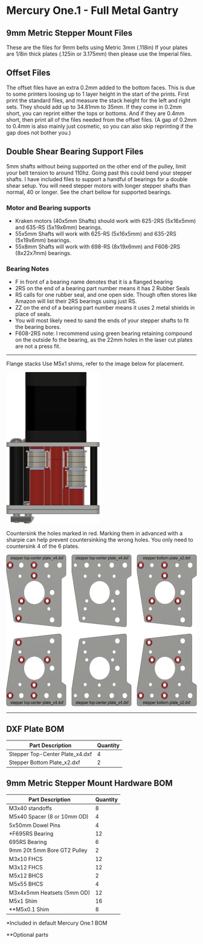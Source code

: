 # Mercury One.1 - Full Metal Gantry

## 9mm Metric Stepper Mount Files

These are the files for 9mm belts using Metric 3mm (.118in)  If your plates are 1/8in thick plates (.125in or 3.175mm) then please use the Imperial files.

## Offset Files

The offset files have an extra 0.2mm added to the bottom faces. This is due to some printers loosing up to 1 layer height in the start of the prints. First print the standard files, and measure the stack height for the left and right sets. They should add up to 34.81mm to 35mm. If they come in 0.2mm short, you can reprint either the tops or bottoms. And if they are 0.4mm short, then print all of the files needed from the offset files. (A gap of 0.2mm to 0.4mm is also mainly just cosmetic, so you can also skip reprinting if the gap does not bother you.)

## Double Shear Bearing Support Files

5mm shafts without being supported on the other end of the pulley, limit your belt tension to around 110hz. Going past this could bend your stepper shafts. I have included files to support a handful of bearings for a double shear setup. You will need stepper motors with longer stepper shafts than normal, 40 or longer. See the chart bellow for supported bearings.

### Motor and Bearing supports

- Kraken motors (40x5mm Shafts) should work with 625-2RS (5x16x5mm) and 635-RS (5x19x6mm) bearings.
- 55x5mm Shafts will work with 625-RS (5x16x5mm) and 635-2RS (5x19x6mm) bearings.
- 55x8mm Shafts will work with 698-RS (8x19x6mm) and F608-2RS (8x22x7mm) bearings.

### Bearing Notes

- F in front of a bearing name denotes that it is a flanged bearing
- 2RS on the end of a bearing part number means it has 2 Rubber Seals
- RS calls for one rubber seal, and one open side. Though often stores like Amazon will list their 2RS bearings using just RS.
- ZZ on the end of a bearing part number means it uses 2 metal shields in place of seals.
- You will most likely need to sand the ends of your stepper shafts to fit the bearing bores.
- F608-2RS note: I recommend using green bearing retaining compound on the outside fo the bearing, as the 22mm holes in the laser cut plates are not a press fit.

___

Flange stacks Use M5x1 shims, refer to the image below for placement.

<img src="../../Images/9mm_Stepper_Tower_Flange_Stack.png" alt="Stepper Mount Bearing Stacks" height="400">

Countersink the holes marked in red. Marking them in advanced with a sharpie can help prevent countersinking the wrong holes. You only need to countersink 4 of the 6 plates.

<img src="../../Images/Stepper_Mount_Countersink.png" alt="Stepper Mount Countersink Holes" height="400">

___

## DXF Plate BOM

| Part Description                       | Quantity |
|----------------------------------------|----------|
| Stepper Top-Center Plate_x4.dxf        | 4        |
| Stepper Bottom Plate_x2.dxf            | 2        |

## 9mm Metric Stepper Mount Hardware BOM

| Part Description               | Quantity |
|--------------------------------|----------|
| M3x40 standoffs                | 8        |
| M5x40 Spacer (8 or 10mm OD)    | 4        |
| 5x50mm Dowel Pins              | 4        |
| *F695RS Bearing                | 12       |
| 695RS Bearing                  | 6        |
| 9mm 20t 5mm Bore GT2 Pulley    | 2        |
| M3x10 FHCS                     | 12       |
| M3x12 FHCS                     | 12       |
| M5x12 BHCS                     | 2        |
| M5x55 BHCS                     | 4        |
| M3x4x5mm Heatsets (5mm OD)     | 12       |
| M5x1 Shim                      | 16       |
| **M5x0.1 Shim                  | 8        |

*Included in default Mercury One.1 BOM

**Optional parts
